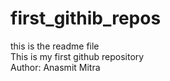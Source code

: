 # first_githib_repos
this is the readme file
<br>
This is my first github repository
<br>
Author: Anasmit Mitra

